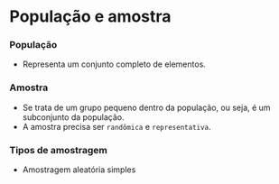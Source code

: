 # **População e amostra**

### População

* Representa um conjunto completo de elementos.

### Amostra

* Se trata de um grupo pequeno dentro da população, ou seja, é um subconjunto da população.
* A amostra precisa ser `randômica` e `representativa`.

### Tipos de amostragem

* Amostragem aleatória simples